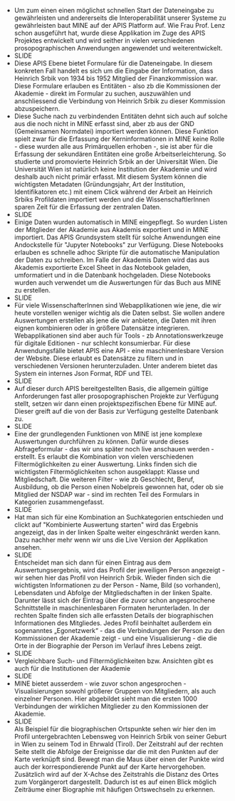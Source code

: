 <span class="fragment step-fade-in-then-out"></span>
<span class="fragment step-fade-in-then-out"></span>
<span class="fragment step-fade-in-then-out"></span>
<span class="fragment step-fade-in-then-out"></span>
<span class="fragment step-fade-in-then-out"></span>
<span class="fragment step-fade-in-then-out"></span>
<span class="fragment step-fade-in-then-out"></span>
<span class="fragment step-fade-in-then-out"></span>
<span class="fragment step-fade-in-then-out"></span>
<span class="fragment step-fade-in-then-out"></span>

<div data-animate data-src="images/mine_system_layers.drawio.svg">
<!--
{ "setup": [
{ "element": "[id*='cell-']", "modifier": "opacity", "parameters": [ 0 ] },
{ "element": "#cell-5, #cell-3, #cell-4", "modifier": "opacity", "parameters": [ 1 ] }
],
"animation": [
[],
[{ "element": "#cell-13, #cell-12, #cell-18", "duration": 50, "modifier": "opacity", "parameters": [ 1 ] }, { "element": "#cell-13 > path, #cell-12 > path", "duration": 50, "modifier": "attr", "parameters": [ {"stroke": "#343aeb", "stroke-width": 2} ] }],
[{ "element": "#cell-20, #cell-14, #cell-15", "duration": 50, "modifier": "opacity", "parameters": [ 1 ] }, { "element": "#cell-18", "duration": 50, "modifier": "opacity", "parameters": [ 0.3 ] }, { "element": "#cell-14 > path, #cell-15 > path", "duration": 50, "modifier": "attr", "parameters": [ {"stroke": "#343aeb", "stroke-width": 2} ] }, { "element": "#cell-13 > path, #cell-12 > path", "duration": 50, "modifier": "attr", "parameters": [ {"stroke": "#000000", "stroke-width": 1} ] }],
[{ "element": "#cell-7, #cell-6, #cell-19", "duration": 50, "modifier": "opacity", "parameters": [ 1 ] }, { "element": "#cell-20", "duration": 50, "modifier": "opacity", "parameters": [ 0.3 ] }, { "element": "#cell-7 > path, #cell-6 > path", "duration": 50, "modifier": "attr", "parameters": [ {"stroke": "#343aeb", "stroke-width": 2} ] }, { "element": "#cell-14 > path, #cell-15 > path", "duration": 50, "modifier": "attr", "parameters": [ {"stroke": "#000000", "stroke-width": 1} ] }],
[{ "element": "#cell-22, #cell-24, #cell-23", "duration": 50, "modifier": "opacity", "parameters": [ 1 ] }, { "element": "#cell-19", "duration": 50, "modifier": "opacity", "parameters": [ 0.3 ] }, { "element": "#cell-7 > path, #cell-6 > path", "duration": 50, "modifier": "attr", "parameters": [ {"stroke": "#000000", "stroke-width": 1} ] }],
[{ "element": "#cell-27, #cell-25", "duration": 50, "modifier": "opacity", "parameters": [ 1 ] }, { "element": "#cell-25 > path", "duration": 50, "modifier": "attr", "parameters": [ {"stroke": "#343aeb", "stroke-width": 2} ] }],
[{ "element": "#cell-29", "duration": 50, "modifier": "opacity", "parameters": [ 1 ] }, { "element": "#cell-27", "duration": 50, "modifier": "opacity", "parameters": [ 0.3 ] }],
[{ "element": "#cell-35, #cell-33", "duration": 50, "modifier": "opacity", "parameters": [ 1 ] }, { "element": "#cell-29", "duration": 50, "modifier": "opacity", "parameters": [ 0.3 ] }, { "element": "#cell-33 > path", "duration": 50, "modifier": "attr", "parameters": [ {"stroke": "#343aeb", "stroke-width": 2} ] }, { "element": "#cell-25 > path", "duration": 50, "modifier": "attr", "parameters": [ {"stroke": "#000000", "stroke-width": 1} ] }],
[{ "element": "#cell-38", "duration": 50, "modifier": "opacity", "parameters": [ 1 ] }, { "element": "#cell-35", "duration": 50, "modifier": "opacity", "parameters": [ 0.3 ] }],
[{ "element": "#cell-44, #cell-40", "duration": 50, "modifier": "opacity", "parameters": [ 1 ] }, { "element": "#cell-38", "duration": 50, "modifier": "opacity", "parameters": [ 0.3 ] }, { "element": "#cell-40 > path", "duration": 50, "modifier": "attr", "parameters": [ {"stroke": "#343aeb", "stroke-width": 2} ] }, { "element": "#cell-33 > path", "duration": 50, "modifier": "attr", "parameters": [ {"stroke": "#000000", "stroke-width": 1}]}],
[{ "element": "#cell-45", "duration": 50, "modifier": "opacity", "parameters": [ 1 ] }, { "element": "#cell-44", "duration": 50, "modifier": "opacity", "parameters": [ 0.3 ] }]
]
}
-->
</div>
<!--
<button onclick="RevealAnimate.play();this.blur();return false;">Play</button>
<button onclick="RevealAnimate.pause();this.blur();return false;">Pause</button>
<button onclick="RevealAnimate.seek(500);this.blur();return false;">Seek 500</button>
-->


<aside class="notes">
    <ul>
    <li>Um zum einen einen möglichst schnellen Start der Dateneingabe zu gewährleisten und andererseits die Interoperabilität unserer Systeme zu gewährleisten baut MINE auf der APIS Platform auf. Wie Frau Prof. Lenz schon ausgeführt hat, wurde diese Applikation im Zuge des APIS Projektes entwickelt und wird seither in vielen verschiedenen prosopographischen Anwendungen angewendet und weiterentwickelt.</li>
    <li>SLIDE</>
    <li>Diese APIS Ebene bietet Formulare für die Dateneingabe. In diesem konkreten Fall handelt es sich um die Eingabe der Information, dass Heinrich Srbik von 1934 bis 1952 Mitglied der Finanzkommission war. Diese Formulare erlauben es Entitäten - also zb die Kommissionen der Akademie - direkt im Formular zu suchen, auszuwählen und anschliessend die Verbindung von Heinrich Srbik zu dieser Kommission abzuspeichern.</li>
    <li>Diese Suche nach zu verbindenden Entitäten dehnt sich auch auf solche aus die noch nicht in MINE erfasst sind, aber zb aus der GND (Gemeinsamen Normdatei) importiert werden können. Diese Funktion spielt zwar für die Erfassung der Kerninformationen in MINE keine Rolle - diese wurden alle aus Primärquellen erhoben -, sie ist aber für die Erfassung der sekundären Entitäten eine große Arbeitserleichterung. So studierte und promovierte Heinrich Srbik an der Universität Wien. Die Universität Wien ist natürlich keine Institution der Akademie und wird deshalb auch nicht primär erfasst. Mit diesem System können die wichtigsten Metadaten (Gründungsjahr, Art der Institution, Identifikatoren etc.) mit einem Click während der Arbeit an Heinrich Srbiks Profildaten importiert werden und die WissenschaftlerInnen sparen Zeit für die Erfassung der zentralen Daten.</li>
    <li>SLIDE</li>
    <li>Einige Daten wurden automatisch in MINE eingepflegt. So wurden Listen der Mitglieder der Akademie aus Akademis exportiert und in MINE importiert. Das APIS Grundsystem stellt für solche Anwendungen eine Andockstelle für "Jupyter Notebooks" zur Verfügung. Diese Notebooks erlauben es schnelle adhoc Skripte für die automatische Manipulation der Daten zu schreiben. Im Falle der Akademis Daten wird das aus Akademis exportierte Excel Sheet in das Notebook geladen, umformatiert und in die Datenbank hochgeladen. Diese Notebooks wurden auch verwendet um die Auswertungen für das Buch aus MINE zu erstellen.</li>
    <li>SLIDE</li>
    <li>Für viele WissenschafterInnen sind Webapplikationen wie jene, die wir heute vorstellen weniger wichtig als die Daten selbst. Sie wollen andere Auswertungen erstellen als jene die wir anbieten, die Daten mit ihren eignen kombinieren oder in größere Datensätze integrieren. Webapplikationen sind aber auch für Tools - zb Annotationswerkzeuge für digitale Editionen - nur schlecht konsumierbar. Für diese Anwendungsfälle bietet APIS eine API - eine maschinenlesbare Version der Website. Diese erlaubt es Datensätze zu filtern und in verschiedenen Versionen herunterzuladen. Unter anderem bietet das System ein internes Json Format, RDF und TEI.</li>
    <li>SLIDE</li>
    <li>Auf dieser durch APIS bereitgestellten Basis, die allgemein gültige Anforderungen fast aller prosopographischen Projekte zur Verfügung stellt, setzen wir dann einen projektspezifischen Ebene für MINE auf. Dieser greift auf die von der Basis zur Verfügung gestellte Datenbank zu.</li>
    <li>SLIDE</li>
    <li>Eine der grundlegenden Funktionen von MINE ist jene komplexe Auswertungen durchführen zu können. Dafür wurde dieses Abfrageformular - das wir uns später noch live anschauen werden - erstellt. Es erlaubt die Kombination von vielen verschiedenen Filtermöglichkeiten zu einer Auswertung. Links finden sich die wichtigsten Filtermöglichkeiten schon ausgeklappt: Klasse und Mitgliedschaft. Die weiteren Filter - wie zb Geschlecht, Beruf, Ausbildung, ob die Person einen Nobelpreis gewonnen hat, oder ob sie Mitglied der NSDAP war - sind im rechten Teil des Formulars in Kategorien zusammengefasst.</li>
    <li>SLIDE</li>
    <li>Hat man sich für eine Kombination an Suchkategorien entschieden und clickt auf "Kombinierte Auswertung starten" wird das Ergebnis angezeigt, das in der linken Spalte weiter eingeschränkt werden kann. Dazu nachher mehr wenn wir uns die Live Version der Applikation ansehen.</li>
    <li>SLIDE</li>
    Entscheidet man sich dann für einen Eintrag aus dem Auswertungsergebnis, wird das Profil der jeweiligen Person angezeigt - wir sehen hier das Profil von Heinrich Srbik. Wieder finden sich die wichtigsten Informationen zu der Person - Name, Bild (so vorhanden), Lebensdaten und Abfolge der Mitgliedschaften in der linken Spalte. Darunter lässt sich der Eintrag über die zuvor schon angesprochene Schnittstelle in maschinenlesbaren Formaten herunterladen. In der rechten Spalte finden sich alle erfassten Details der biographischen Informationen des Mitgliedes. Jedes Profil beinhaltet außerdem ein sogenanntes „Egonetzwerk“ - das die Verbindungen der Person zu den Kommissionen der Akademie zeigt - und eine Visualisierung - die die Orte in der Biographie der Person im Verlauf ihres Lebens zeigt.</li>
    <li>SLIDE</li>
    <li>Vergleichbare Such- und Filtermöglichkeiten bzw. Ansichten gibt es auch für die Institutionen der Akademie</li>
    <li>SLIDE</li>
    <li>MINE bietet ausserdem - wie zuvor schon angesprochen - Visualisierungen sowohl größerer Gruppen von Mitgliedern, als auch einzelner Personen. Hier abgebildet sieht man die ersten 1000 Verbindungen der wirklichen Mitglieder zu den Kommissionen der Akademie.</li>
    <li>SLIDE</li>
    Als Beispiel für die biographischen Ortspunkte sehen wir hier den im Profil untergebrachten Lebensweg von Heinrich Srbik von seiner Geburt in Wien zu seinem Tod in Ehrwald (Tirol). Der Zeitstrahl auf der rechten Seite stellt die Abfolge der Ereignisse dar die mit den Punkten auf der Karte verknüpft sind. Bewegt man die Maus über einen der Punkte wird auch der korrespondierende Punkt auf der Karte hervorgehoben. Zusätzlich wird auf der X-Achse des Zeitstrahls die Distanz des Ortes zum Vorgängerort dargestellt. Dadurch ist es auf einen Blick möglich Zeiträume einer Biographie mit häufigen Ortswechseln zu erkennen.</li>
    </ul>
</aside>




